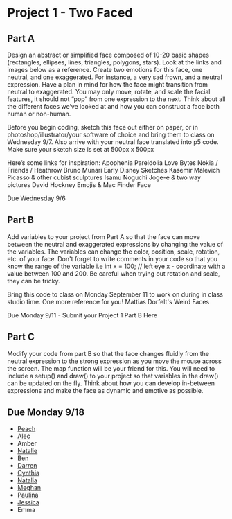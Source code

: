 # Project 1 - Two Faced

## Part A
Design an abstract or simplified face composed of 10-20 basic shapes (rectangles, ellipses, lines, triangles, polygons, stars). Look at the links and images below as a reference. Create two emotions for this face, one neutral, and one exaggerated. For instance, a very sad frown, and a neutral expression. Have a plan in mind for how the face might transition from neutral to exaggerated. You may only move, rotate, and scale the facial features, it should not “pop” from one expression to the next. Think about all the different faces we’ve looked at and how you can construct a face both human or non-human.

Before you begin coding, sketch this face out either on paper, or in photoshop/illustrator/your software of choice and bring them to class on Wednesday 9/7. Also arrive with your neutral face translated into p5 code. Make sure your sketch size is set at 500px x 500px

Here’s some links for inspiration:
Apophenia
Pareidolia
Love Bytes
Nokia / Friends / Heathrow
Bruno Munari
Early Disney Sketches
Kasemir Malevich
Picasso & other cubist sculptures
Isamu Noguchi
Joge-e & two way pictures
David Hockney
Emojis & Mac Finder Face

Due Wednesday 9/6

## Part B
Add variables to your project from Part A so that the face can move between the neutral and exaggerated expressions by changing the value of the variables. The variables can change the color, position, scale, rotation, etc. of your face. Don't forget to write comments in your code so that you know the range of the variable i.e int x = 100; // left eye x - coordinate with a value between 100 and 200. Be careful when trying out rotation and scale, they can be tricky.

Bring this code to class on Monday September 11 to work on during in class studio time. One more reference for you! Mattias Dorfelt's Weird Faces

Due Monday 9/11 - Submit your Project 1 Part B Here

## Part C
Modify your code from part B so that the face changes fluidly from the neutral expression to the strong expression as you move the mouse across the screen. The map function will be your friend for this. You will need to include a setup() and draw() to your project so that variables in the draw() can be updated on the fly. Think about how you can develop in-between expressions and make the face as dynamic and emotive as possible.

## Due Monday 9/18


* [Peach](https://alpha.editor.p5js.org/full/rJAOETN9W)
* [Alec](https://alpha.editor.p5js.org/full/Skr6ZOdtW)
* Amber
* [Natalie](http://alpha.editor.p5js.org/nkjerc137/sketches/HJL3eFvq-)
* [Ben](http://alpha.editor.p5js.org/full/SJeSBkH5-)
* [Darren](http://alpha.editor.p5js.org/full/r1uQtwPcW)
* [Cynthia](http://alpha.editor.p5js.org/full/HyzhF0VcZ)
* [Natalia](http://alpha.editor.p5js.org/full/SkFdldPq-)
* [Meghan](http://alpha.editor.p5js.org/full/rJqVDANqZ)
* [Paulina](http://alpha.editor.p5js.org/full/SytaHbX5b)
* [Jessica](https://alpha.editor.p5js.org/full/ry4hkdjYW)
* Emma
